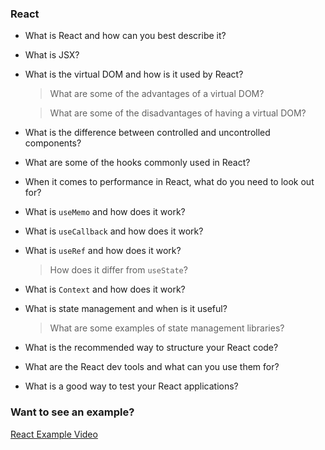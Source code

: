 ### React

- What is React and how can you best describe it?
- What is JSX?
- What is the virtual DOM and how is it used by React?
  > What are some of the advantages of a virtual DOM?
  
  > What are some of the disadvantages of having a virtual DOM?

- What is the difference between controlled and uncontrolled components?
- What are some of the hooks commonly used in React?
- When it comes to performance in React, what do you need to look out for?
- What is `useMemo` and how does it work?
- What is `useCallback` and how does it work?
- What is `useRef` and how does it work?
  
  > How does it differ from `useState`?

- What is `Context` and how does it work?
- What is state management and when is it useful?
  
  > What are some examples of state management libraries?

- What is the recommended way to structure your React code?
- What are the React dev tools and what can you use them for?
- What is a good way to test your React applications?

### Want to see an example?

[React Example Video](https://www.youtube.com/watch?v=QjBAEPcNZHs)
